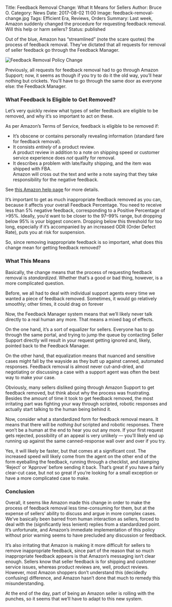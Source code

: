 Title: Feedback Removal Change: What It Means for Sellers
Author: Bruce O.
Category: News
Date: 2017-08-02 11:00
Image: feedback-removal-change.jpg
Tags: Efficient Era, Reviews, Orders
Summary: Last week, Amazon suddenly changed the procedure for requesting feedback removal. Will this help or harm sellers?
Status: published

Out of the blue, Amazon has “streamlined” (note the scare quotes) the process of feedback removal. They’ve dictated that all requests for removal of seller feedback go through the Feedback Manager.

![Feedback Removal Policy Change](/images/blog/2017/08/feedback-removal-update.png)

Previously, all requests for feedback removal had to go through Amazon Support; now, it seems as though if you try to do it the old way, you’ll hear nothing but crickets. You’ll have to go through the same door as everyone else: the Feedback Manager. 

### What Feedback Is Eligible to Get Removed?

Let’s very quickly review what types of seller feedback are eligible to be removed, and why it’s so important to act on these. 

As per Amazon’s Terms of Service, feedback is eligible to be removed if:

* It’s obscene or contains personally revealing information (standard fare for feedback removal).
* It consists *entirely* of a product review.  
A product review in addition to a note on shipping speed or customer service experience does *not* qualify for removal.
* It describes a problem with late/faulty shipping, and the item was shipped with FBA.  
Amazon will cross out the text and write a note saying that they take responsibility for the negative feedback.

See [this Amazon help page](https://www.amazon.com/gp/help/customer/display.html?nodeId=1161258) for more details.

It’s important to get as much inappropriate feedback removed as you can, because it affects your overall Feedback Percentage. You need to receive less than 5% negative feedback, corresponding to a Positive Percentage of >95%. Ideally, you’d want to be closer to the 97–99% range, but dropping below 95% is your biggest concern. Dropping below this threshold for too long, especially if it’s accompanied by an increased ODR (Order Defect Rate), puts you at risk for suspension.

So, since removing inappropriate feedback is so important, what does this change mean for getting feedback removed? 

### What This Means

Basically, the change means that the process of requesting feedback removal is *standardized*. Whether that’s a good or bad thing, however, is a more complicated question.

Before, we all had to deal with individual support agents every time we wanted a piece of feedback removed. Sometimes, it would go relatively smoothly; other times, it could drag on forever

Now, the Feedback Manager system means that we’ll likely never talk directly to a real human any more. That means a mixed bag of effects.

On the one hand, it’s a sort of equalizer for sellers. Everyone has to go through the same portal, and trying to jump the queue by contacting Seller Support directly will result in your request getting ignored and, likely, pointed back to the Feedback Manager. 

On the other hand, that equalization means that nuanced and sensitive cases might fall by the wayside as they butt up against canned, automated responses. Feedback removal is almost never cut-and-dried, and negotiating or discussing a case with a support agent was often the best way to make your case. 

Obviously, many sellers disliked going through Amazon Support to get feedback removed, but think about why the process was frustrating. Besides the amount of time it took to get feedback removed, the most irritating part was fighting your way through scripted, robotic responses and actually start talking to the human being behind it. 

Now, consider what a standardized form for feedback removal means. It means that there will be *nothing but* scripted and robotic responses. There won’t be a human at the end to hear you out any more. If your first request gets rejected, possibility of an appeal is very unlikely — you’ll likely end up running up against the same canned-response wall over and over if you try.

Yes, it will likely be faster, but that comes at a significant cost. The increased speed will likely come from the agent on the other end of the form eyeballing the feedback, running through a checklist, and stamping ‘Reject’ or ‘Approve’ before sending it back. That’s great if you have a fairly clear-cut case, but not so great if you’re looking for a small exception or have a more complicated case to make. 

### Conclusion

Overall, it seems like Amazon made this change in order to make the process of feedback removal less time-consuming for them, but at the expense of sellers’ ability to discuss and argue in more complex cases. We’ve basically been barred from human interaction as sellers, forced to deal with the (significantly less lenient) replies from a standardized point. It’s unfortunate, and Amazon’s immediate implementation of this policy without prior warning seems to have precluded any discussion or feedback. 

It’s also irritating that Amazon is making it more difficult for sellers to remove inappropriate feedback, since part of the reason that so much inappropriate feedback appears is that Amazon’s messaging isn’t clear enough. Sellers know that seller feedback is for shipping and customer service issues, whereas product reviews are, well, product reviews. However, most Amazon shoppers don’t understand this (decidedly confusing) difference, and Amazon hasn’t done that much to remedy this misunderstanding. 

At the end of the day, part of being an Amazon seller is rolling with the punches, so it seems that we’ll have to adapt to this new system.
